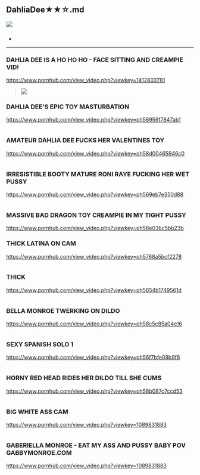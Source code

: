 ## DahliaDee★★☆.md
![](https://i.pinimg.com/originals/00/4f/f0/004ff06bf35e3391bb48f3730acf7f55.jpg)
### 

- ![]()
---
### DAHLIA DEE IS A HO HO HO - FACE SITTING AND CREAMPIE VID!
https://www.pornhub.com/view_video.php?viewkey=1412803781
>![](https://bi.phncdn.com/videos/201412/31/36791491/original/(m=ecuKGgaaaa)(mh=IHC7WoV7EXnIe4dL)11.jpg)
### DAHLIA DEE'S EPIC TOY MASTURBATION
https://www.pornhub.com/view_video.php?viewkey=ph56959f7847ab1
>![]()
### AMATEUR DAHLIA DEE FUCKS HER VALENTINES TOY
https://www.pornhub.com/view_video.php?viewkey=ph58d00465946c0
>![]()
### IRRESISTIBLE BOOTY MATURE RONI RAYE FUCKING HER WET PUSSY
https://www.pornhub.com/view_video.php?viewkey=ph569eb7e350d88
>![]()
### MASSIVE BAD DRAGON TOY CREAMPIE IN MY TIGHT PUSSY
https://www.pornhub.com/view_video.php?viewkey=ph58e03bc5bb23b
### THICK LATINA ON CAM
https://www.pornhub.com/view_video.php?viewkey=ph5768a5bcf2278
>![]()
### THICK
https://www.pornhub.com/view_video.php?viewkey=ph5654b1749561d
>![]()
### BELLA MONROE TWERKING ON DILDO
https://www.pornhub.com/view_video.php?viewkey=ph58c5c85a04e16
>![]()
### SEXY SPANISH SOLO 1
https://www.pornhub.com/view_video.php?viewkey=ph56f7bfe09b9f8
>![]()
### HORNY RED HEAD RIDES HER DILDO TILL SHE CUMS
https://www.pornhub.com/view_video.php?viewkey=ph58b087c7ccd53
>![]()
### BIG WHITE ASS CAM
https://www.pornhub.com/view_video.php?viewkey=1089831883
>![]()
### GABERIELLA MONROE - EAT MY ASS AND PUSSY BABY POV GABBYMONROE.COM
https://www.pornhub.com/view_video.php?viewkey=1089831883
>![]()
